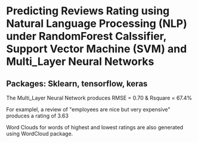 # Predicting Reviews Rating using Natural Language Processing (NLP) under RandomForest Calssifier, Support Vector Machine (SVM) and Multi_Layer Neural Networks
## Packages: Sklearn, tensorflow, keras

The Multi_Layer Neural Network produces RMSE = 0.70 & Rsquare = 67.4%

For examplel, a review of "employees are nice but very expensive" produces a rating of 3.63

Word Clouds for words of highest and lowest ratings are also generated using WordCloud package.

